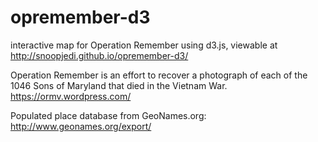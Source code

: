 # opremember-d3
interactive map for Operation Remember using d3.js, viewable at http://snoopjedi.github.io/opremember-d3/

Operation Remember is an effort to recover a photograph of each of the 1046 Sons of Maryland that died in the Vietnam War.
https://ormv.wordpress.com/

Populated place database from GeoNames.org: http://www.geonames.org/export/
